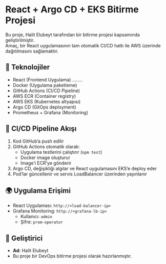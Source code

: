 # React + Argo CD + EKS Bitirme Projesi

Bu proje, Halit Elubeyt tarafından bir bitirme projesi kapsamında geliştirilmiştir.  
Amaç, bir React uygulamasının tam otomatik CI/CD hattı ile AWS üzerinde dağıtılmasını sağlamaktır.

## 🚀 Teknolojiler

- React (Frontend Uygulama) ........
- Docker (Uygulama paketleme)
- GitHub Actions (CI/CD Pipeline)
- AWS ECR (Container registry)
- AWS EKS (Kubernetes altyapısı)
- Argo CD (GitOps deployment)
- Prometheus + Grafana (Monitoring)

## 🔄 CI/CD Pipeline Akışı

1. Kod GitHub’a push edilir
2. GitHub Actions otomatik olarak:
   - Uygulama testlerini çalıştırır (`npm test`)
   - Docker image oluşturur
   - Image’i ECR’ye gönderir
3. Argo CD, değişikliği algılar ve React uygulamasını EKS’e deploy eder
4. Pod’lar güncellenir ve servis LoadBalancer üzerinden yayınlanır


## 🌍 Uygulama Erişimi

- React Uygulaması: `http://<load-balancer-ip>`
- Grafana Monitoring: `http://<grafana-lb-ip>`
  - Kullanıcı: `admin`
  - Şifre: `prom-operator`

## 👤 Geliştirici

- **Ad:** Halit Elubeyt  
- Bu proje bir DevOps bitirme projesi olarak hazırlanmıştır.
